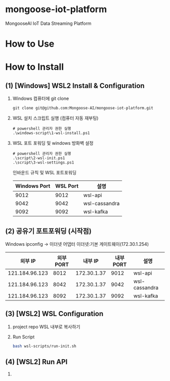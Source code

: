 # mongoose-iot-platform
MongooseAI IoT Data Streaming Platform

# How to Use


# How to Install

## (1) [Windows] WSL2 Install & Configuration

1. Windows 컴퓨터에 git clone

    ```
    git clone git@github.com:Mongoose-AI/mongoose-iot-platform.git
    ```

1. WSL 설치 스크립트 실행 (컴퓨터 자동 재부팅)

    ```
    # powershell 관리자 권한 실행
    .\windows-script\1-wsl-install.ps1
    ```

2. WSL 포트 포워딩 및 windows 방화벽 설정

    ```
    # powershell 관리자 권한 실행
    .\script\2-wsl-init.ps1
    .\script\3-wsl-settings.ps1
    ```

    인바운드 규칙 및 WSL 포트포워딩

    |Windows Port|WSL Port|설명|
    |--|--|--|
    |9012|9012|wsl-api|
    |9042|9042|wsl-cassandra|
    |9092|9092|wsl-kafka|

## (2) 공유기 포트포워딩 (시작점)

Windows ipconfig -> 이더넷 어댑터 이더넷:기본 게이트웨이(172.30.1.254)

|외부 IP|외부 PORT|내부 IP|내부 PORT|설명|
|--|--|--|--|--|
|121.184.96.123|8012|172.30.1.37|9012|wsl-api|
|121.184.96.123|8042|172.30.1.37|9042|wsl-cassandra|
|121.184.96.123|8092|172.30.1.37|9092|wsl-kafka|

## (3) [WSL2] WSL Configuration

1. project repo WSL 내부로 복사하기
2. Run Script

    ```bash
    bash wsl-scripts/run-init.sh
    ```

## (4) [WSL2] Run API

1.